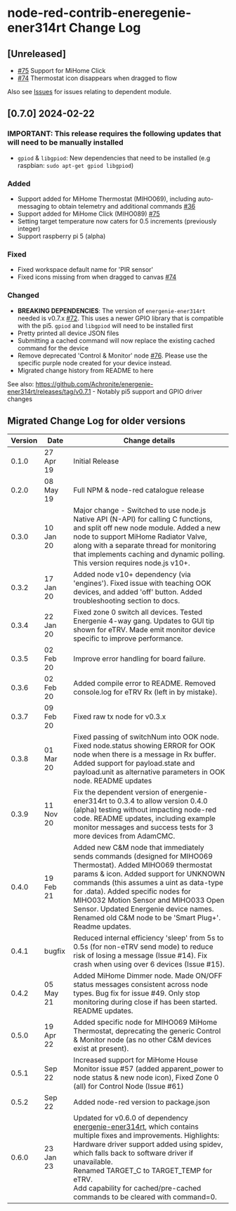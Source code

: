 # node-red-contrib-eneregenie-ener314rt Change Log

## [Unreleased]

* [#75](https://github.com/Achronite/node-red-contrib-energenie-ener314rt/issues/75) Support for MiHome Click
* [#74](https://github.com/Achronite/node-red-contrib-energenie-ener314rt/issues/74) Thermostat icon disappears when dragged to flow

Also see [Issues](https://github.com/Achronite/energenie-ener314rt/issues) for issues relating to dependent module.

## [0.7.0] 2024-02-22

### IMPORTANT: This release requires the following updates that will need to be manually installed

* `gpiod` & `libgpiod`: New dependencies that need to be installed  (e.g raspbian: `sudo apt-get gpiod libgpiod`)

### Added

* Support added for MiHome Thermostat (MIHO069), including auto-messaging to obtain telemetry and additional commands [#36](https://github.com/Achronite/node-red-contrib-energenie-ener314rt/issues/36)
* Support added for MiHome Click (MIHO089) [#75](https://github.com/Achronite/node-red-contrib-energenie-ener314rt/issues/75)
* Setting target temperature now caters for 0.5 increments (previously integer)
* Support raspberry pi 5 (alpha)

### Fixed

* Fixed workspace default name for 'PIR sensor' 
* Fixed icons missing from when dragged to canvas [#74](https://github.com/Achronite/node-red-contrib-energenie-ener314rt/issues/74)

### Changed

* **BREAKING DEPENDENCIES**: The version of `energenie-ener314rt` needed is v0.7.x [#72](https://github.com/Achronite/node-red-contrib-energenie-ener314rt/issues/72).  This uses a newer GPIO library that is compatible with the pi5. `gpiod` and `libgpiod` will need to be installed first
* Pretty printed all device JSON files
* Submitting a cached command will now replace the existing cached command for the device
* Remove deprecated 'Control & Monitor' node [#76](https://github.com/Achronite/node-red-contrib-energenie-ener314rt/issues/76).  Please use the specific purple node created for your device instead.
* Migrated change history from README to here


See also: https://github.com/Achronite/energenie-ener314rt/releases/tag/v0.7.1  - Notably pi5 support and GPIO driver changes


## Migrated Change Log for older versions

| Version | Date | Change details |
|---|---|---|
0.1.0|27 Apr 19|Initial Release|
0.2.0|08 May 19|Full NPM & node-red catalogue release|
0.3.0|10 Jan 20|Major change - Switched to use node.js Native API (N-API) for calling C functions, and split off new node module.  Added a new node to support MiHome Radiator Valve, along with a separate thread for monitoring that implements caching and dynamic polling.  This version requires node.js v10+.|
0.3.2|17 Jan 20|Added node v10+ dependency (via 'engines').  Fixed issue with teaching OOK devices, and added 'off' button. Added troubleshooting section to docs.|
0.3.4|22 Jan 20|Fixed zone 0 switch all devices. Tested Energenie 4-way gang. Updates to GUI tip shown for eTRV. Made emit monitor device specific to improve performance.|
0.3.5|02 Feb 20|Improve error handling for board failure.|
0.3.6|02 Feb 20|Added compile error to README. Removed console.log for eTRV Rx (left in by mistake).|
0.3.7|09 Feb 20|Fixed raw tx node for v0.3.x|
0.3.8|01 Mar 20|Fixed passing of switchNum into OOK node. Fixed node.status showing ERROR for OOK node when there is a message in Rx buffer. Added support for payload.state and payload.unit as alternative parameters in OOK node. README updates|
0.3.9|11 Nov 20|Fix the dependent version of energenie-ener314rt to 0.3.4 to allow version 0.4.0 (alpha) testing without impacting node-red code. README updates, including example monitor messages and success tests for 3 more devices from AdamCMC.|
0.4.0|19 Feb 21|Added new C&M node that immediately sends commands (designed for MIHO069 Thermostat). Added MIHO069 thermostat params & icon. Added support for UNKNOWN commands (this assumes a uint as data-type for .data). Added specific nodes for MIHO032 Motion Sensor and MIHO033 Open Sensor. Updated Energenie device names. Renamed old C&M node to be 'Smart Plug+'. Readme updates.|
0.4.1|bugfix|Reduced internal efficiency 'sleep' from 5s to 0.5s (for non-eTRV send mode) to reduce risk of losing a message (Issue #14). Fix crash when using over 6 devices (Issue #15).
0.4.2|05 May 21|Added MiHome Dimmer node. Made ON/OFF status messages consistent across node types. Bug fix for issue #49. Only stop monitoring during close if has been started. README updates.|
0.5.0|19 Apr 22|Added specific node for MIHO069 MiHome Thermostat, deprecating the generic Control & Monitor node (as no other C&M devices exist at present).
0.5.1|Sep 22|Increased support for MiHome House Monitor issue #57 (added apparent_power to node status & new node icon), Fixed Zone 0 (all) for Control Node (Issue #61)
0.5.2|Sep 22|Added node-red version to package.json
0.6.0|23 Jan 23|Updated for v0.6.0 of dependency [energenie-ener314rt](https://github.com/Achronite/energenie-ener314rt), which contains multiple fixes and improvements. Highlights: <br>Hardware driver support added using spidev, which falls back to software driver if unavailable.<br>Renamed TARGET_C to TARGET_TEMP for eTRV.<br>Add capability for cached/pre-cached commands to be cleared with command=0.
